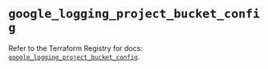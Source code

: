 # `google_logging_project_bucket_config`

Refer to the Terraform Registry for docs: [`google_logging_project_bucket_config`](https://registry.terraform.io/providers/hashicorp/google-beta/6.45.0/docs/resources/google_logging_project_bucket_config).
